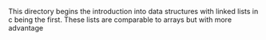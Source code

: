 This directory begins the introduction into data structures with linked lists in c being the first. These lists are comparable to arrays but with more advantage
